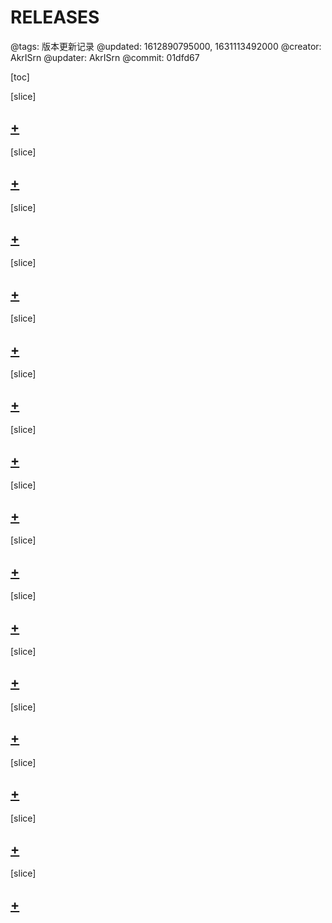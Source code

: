 # RELEASES

@tags: 版本更新记录
@updated: 1612890795000, 1631113492000
@creator: AkrISrn
@updater: AkrISrn
@commit: 01dfd67

[toc]

[slice]

## [+](/zh/releases/v1.2.14.md)

[slice]

## [+](/zh/releases/v1.2.13.md)

[slice]

## [+](/zh/releases/v1.2.12.md)

[slice]

## [+](/zh/releases/v1.2.11.md)

[slice]

## [+](/zh/releases/v1.2.10.md)

[slice]

## [+](/zh/releases/v1.2.9.md)

[slice]

## [+](/zh/releases/v1.2.8.md)

[slice]

## [+](/zh/releases/v1.2.7.md)

[slice]

## [+](/zh/releases/v1.2.6.md)

[slice]

## [+](/zh/releases/v1.2.5.md)

[slice]

## [+](/zh/releases/v1.2.4.md)

[slice]

## [+](/zh/releases/v1.2.3.md)

[slice]

## [+](/zh/releases/v1.2.2.md)

[slice]

## [+](/zh/releases/v1.2.1.md)

[slice]

## [+](/zh/releases/v1.2.0.md)
